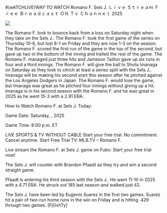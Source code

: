 #(wATCHLIVE)WAY TO WATCH Romano F. Sels J. Ｌｉｖｅ Ｓｔｒｅａｍ Ｆｒｅｅ Ｂｒｏａｄｃａｓｔ ＯＮ Ｔｖ Ｃｈａｎｎｅｌ  2025  
  
  
[![](https://i.imgur.com/qSNzIqt.png)](https://movie.rssnews.media/xTNRngL.php)  
  
The Romano F. look to bounce back from a loss on Saturday night when they take on the Sels J.. The Romano F. took the first game of the series on Thursday 10-6, but lost 8-1 on Friday and they are now 1-3 on the season. The Romano F. scored the first run of the game in the top of the second, but gave up two in the bottom of the inning and trailed the rest of the game. The Romano F. managed just three hits and Jameson Taillon gave up six runs in four and a third innings. The Romano F. will give the ball to Shota Imanaga on Saturday as they look to clinch at least a series split with the Sels J.. Imanaga will be making his second start this season after he pitched against the Los Angeles Dodgers in Japan. The Romano F. would lose the game, but Imanaga was great as he pitched four innings without giving up a hit. Imanaga is in his second season with the Romano F. and he was great in 2025 as he went 15-3 with a 2.91 ERA.

How to Watch Romano F. at Sels J. Today:

Game Date: Saturday, , 2025

Game Time: 8:00 p.m. ET

LIVE SPORTS & TV WITHOUT CABLE
Start your free trial. No commitment. Cancel anytime.
Start Free Trial
TV: MLB.TV – Romano F.

Live stream the Romano F. at Sels J. game on Fubo: Start your free trial now!

The Sels J. will counter with Brandon Pfaadt as they try and win a second straight game.

Pfaadt is entering his third season with the Sels J.. He went 11-10 in 2025 with a 4.71 ERA. He struck out 185 last season and walked just 42.

The Sels J. have been led by Eugenio Suarez in the first two games. Suarez hit a pair of two-run home runs in the win on Friday and is hitting .429 through two games. [FjOxhTy]